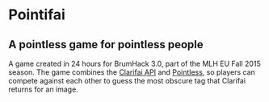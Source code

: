 # Pointifai
## A pointless game for pointless people

A game created in 24 hours for BrumHack 3.0, part of the MLH EU Fall 2015 season. The game combines the [Clarifai API](http://clarifai.com/) and [Pointless](https://en.wikipedia.org/wiki/Pointless_(game_show)), so players can compete against each other to guess the most obscure tag that Clarifai returns for an image.
